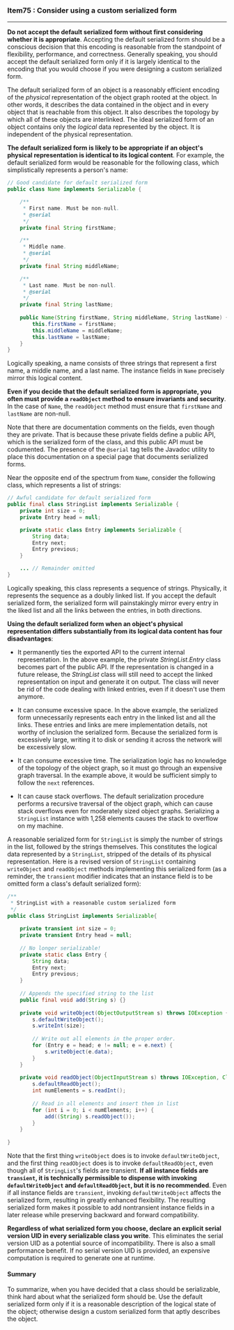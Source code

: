 ### Item75 : Consider using a custom serialized form

----------

**Do not accept the default serialized form without first considering whether it is appropriate**. Accepting the default serialized form should be a conscious decision that this encoding is reasonable from the standpoint of flexibility, performance, and correctness. Generally speaking, you should accept the default serialized form only if it is largely identical to the encoding that you would choose if you were designing a custom serialized form.

The default serialized form of an object is a reasonably efficient encoding of the *physical* representation of the object graph rooted at the object. In other words, it describes the data contained in the object and in every object that is reachable from this object. It also describes the topology by which all of these objects are interlinked. The ideal serialized form of an object contains only the *logical* data represented by the object. It is independent of the physical representation.

**The default serialized form is likely to be appropriate if an object's physical representation is identical to its logical content**. For example, the default serialized form would be reasonable for the following class, which simplistically represents a person's name:

```java
// Good candidate for default serialized form
public class Name implements Serializable {

    /**
     * First name. Must be non-null.
     * @serial
     */
    private final String firstName;

    /**
     * Middle name.
     * @serial
     */
    private final String middleName;

    /**
     * Last name. Must be non-null.
     * @serial
     */
    private final String lastName;
    
    public Name(String firstName, String middleName, String lastName) {
        this.firstName = firstName;
        this.middleName = middleName;
        this.lastName = lastName;
    }
}
```

Logically speaking, a name consists of three strings that represent a first name, a middle name, and a last name. The instance fields in `Name` precisely mirror this logical content.

**Even if you decide that the default serialized form is appropriate, you often must provide a `readObject` method to ensure invariants and security**. In the case of `Name`, the `readObject` method must ensure that `firstName` and `lastName` are non-null. 

Note that there are documentation comments on the fields, even though they are private. That is because these private fields define a public API, which is the serialized form of the class, and this public API must be codumented. The presence of the `@serial` tag tells the Javadoc utility to place this documentation on a special page that documents serialized forms.

Near the opposite end of the spectrum from `Name`, consider the following class, which represents a list of strings:

```java
// Awful candidate for default serialized form
public final class StringList implements Serializable {
	private int size = 0;
	private Entry head = null;

	private static class Entry implements Serializable {
		String data;
		Entry next;
		Entry previous;
	}

	... // Remainder omitted
}
```

Logically speaking, this class represents a sequence of strings. Physically, it represents the sequence as a doubly linked list. If you accept the default serialized form, the serialized form will painstakingly mirror every entry in the liked list and all the links between the entries, in both directions.

**Using the default serialized form when an object's physical representation differs substantially from its logical data content has four disadvantages**:

- It permanently ties the exported API to the current internal representation.
In the above example, the private *StringList.Entry* class becomes part of the public API. If the representation is changed in a future release, the *StringList* class will still need to accept the linked representation on input and generate it on output. The class will never be rid of the code dealing with linked entries, even if it doesn't use them anymore.

- It can consume excessive space.
In the above example, the serialized form unnecessarily represents each entry in the linked list and all the links. These entries and links are mere implementation details, not worthy of inclusion the serialized form. Because the serialized form is excessively large, writing it to disk or sending it across the network will be excessively slow.

- It can consume excessive time.
The serialization logic has no knowledge of the topology of the object graph, so it must go through an expensive graph traversal. In the example above, it would be sufficient simply to follow the `next` references.

- It can cause stack overflows.
The default serialization procedure performs a recursive traversal of the object graph, which can cause stack overflows even for moderately sized object graphs. Serializing a `StringList` instance with 1,258 elements causes the stack to overflow on my machine.

A reasonable serialized form for `StringList` is simply the number of strings in the list, followed by the strings themselves. This constitutes the logical data represented by a `StringList`, stripped of the details of its physical representation. Here is a revised version of `StringList` containing `writeObject` and `readObject` methods implementing this serialized form (as a reminder, the `transient` modifier indicates that an instance field is to be omitted form a class's default serialized form):

```java
/**
 * StringList with a reasonable custom serialized form
 */
public class StringList implements Serializable{
    
    private transient int size = 0;
    private transient Entry head = null;
    
    // No longer serializable!
    private static class Entry {
        String data;
        Entry next;
        Entry previous;
    }    
    
    // Appends the specified string to the list
    public final void add(String s) {}
    
    private void writeObject(ObjectOutputStream s) throws IOException {
        s.defaultWriteObject();
        s.writeInt(size);
        
        // Write out all elements in the proper order.
        for (Entry e = head; e != null; e = e.next) {
            s.writeObject(e.data);
        }
    }
    
    private void readObject(ObjectInputStream s) throws IOException, ClassNotFoundException {
        s.defaultReadObject();
        int numElements = s.readInt();
        
        // Read in all elements and insert them in list
        for (int i = 0; i < numElements; i++) {
            add((String) s.readObject());
        }
    }
    
}
```

Note that the first thing `writeObject` does is to invoke `defaultWriteObject`, and the first thing `readObject` does is to invoke `defaultReadObject`, even though all of `StringList`'s fields are transient. **If all instance fields are `transient`, it is technically permissible to dispense with invoking `defaultWriteObject` and `defaultReadObject`, but it is no recommended**. Even if all instance fields are `transient`, invoking `defaultWriteObject` affects the serialized form, resulting in greatly enhanced flexibility. The resulting serialized form makes it possible to add nontransient instance fields in a later release while preserving backward and forward compatibility. 

**Regardless of what serialized form you choose, declare an explicit serial version UID in every serializable class you write**. This eliminates the serial version UID as a potential source of incompatibility. There is also a small performance benefit. If no serial version UID is provided, an expensive computation is required to generate one at runtime.

#### Summary

To summarize, when you have decided that a class should be serializable, think hard about what the serialized form should be. Use the default serialized form only if it is a reasonable description of the logical state of the object; otherwise design a custom serialized form that aptly describes the object.